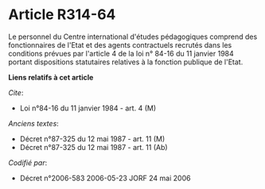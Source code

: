 # Article R314-64

Le personnel du Centre international d'études pédagogiques comprend des fonctionnaires de l'Etat et des agents contractuels
recrutés dans les conditions prévues par l'article 4 de la loi n° 84-16 du 11 janvier 1984 portant dispositions statutaires
relatives à la fonction publique de l'Etat.

**Liens relatifs à cet article**

_Cite_:

  - Loi n°84-16 du 11 janvier 1984 - art. 4 (M)

_Anciens textes_:

  - Décret n°87-325 du 12 mai 1987 - art. 11 (M)
  - Décret n°87-325 du 12 mai 1987 - art. 11 (Ab)

_Codifié par_:

  - Décret n°2006-583 2006-05-23 JORF 24 mai 2006
